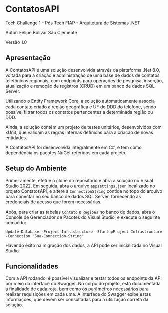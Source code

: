 # ContatosAPI

Tech Challenge 1 - Pós Tech FIAP - Arquitetura de Sistemas .NET

Autor: Felipe Bolivar São Clemente

Versão 1.0

## Apresentação

A ContatosAPI é uma solução desenvolvida através da plataforma .Net 8.0, voltada para a criação e administração de uma base de dados de contatos telefônicos regionais, com endpoints para operações de pesquisa, inserção, atualização e remoção de registros (CRUD) em um banco de dados SQL Server.

Utilizando o Entity Framework Core, a solução automaticamente associa cada contato criado à região geográfica e UF do DDD do telefone, sendo possível filtrar todos os contatos pertencentes a determinada região ou DDD.

Ainda, a solução contém um projeto de testes unitários, desenvolvidos com xUnit, que validam as regras internas definidas para a criação de novas entidades.

A ContatosAPI foi desenvolvida integralmente em C#, e tem como dependência os pacotes NuGet referidos em cada projeto.

## Setup do Ambiente

Primeiramente, efetue o clone do repositório e abra a solução no Visual Studio 2022. Em seguida, abra o arquivo `appsettings.json` localizado no projeto ContatosAPI, e altere a `ConnectionString` contida no topo do arquivo para conectar no seu banco de dados SQL Server, fornecendo as credenciais de acesso que forem necessárias.

Após, para criar as tabelas `Contato` e `Regioes` no banco de dados, abra o Console de Gerenciador de Pacotes do Visual Studio, e execute o seguinte comando:

```
Update-Database -Project Infrastructure -StartupProject Infrastructure -Connection "Sua-Connection-String"
```

Havendo êxito na migração dos dados, a API pode ser inicializada no Visual Studio.

## Funcionalidades

Com a API rodando, é possível visualizar e testar todos os endpoints da API por meio da interface do Swagger. 
No corpo do projeto, está documentada a finalidade de cada rota, bem como os parâmetros necessários para realizar requisições em cada uma. A interface do Swagger exibe estas informações, que devem ser consultadas para a utilização correta da solução.
